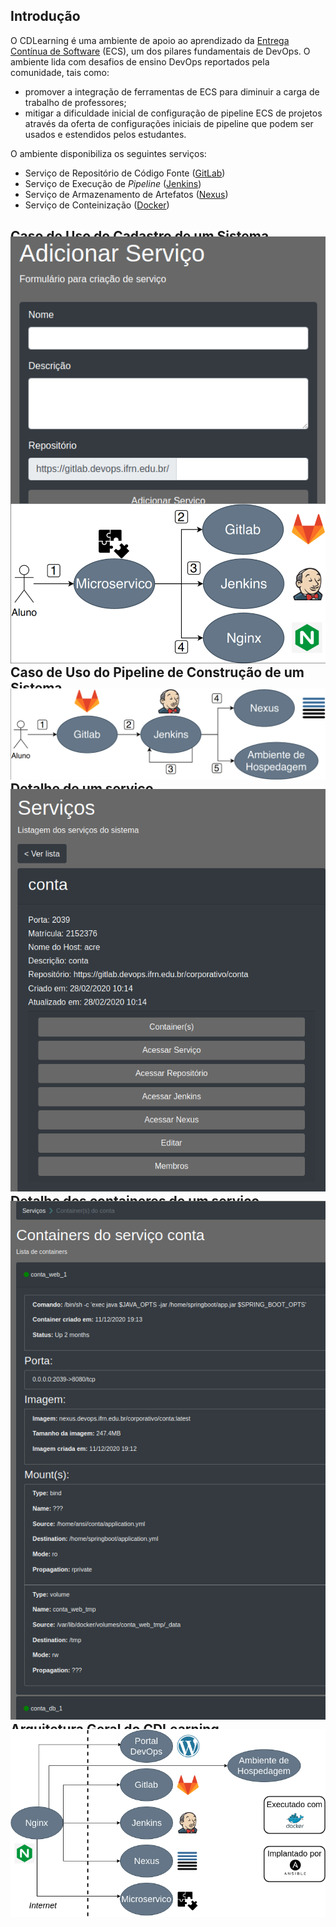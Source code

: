 ## Introdução 

O CDLearning é uma ambiente de apoio ao aprendizado da [Entrega Contínua de Software](https://pt.wikipedia.org/wiki/Entrega_cont%C3%ADnua) (ECS), um dos pilares fundamentais de DevOps. O ambiente lida com desafios de ensino DevOps reportados pela comunidade,  tais  como:  
- promover  a  integração  de  ferramentas  de  ECS  para  diminuir  a carga de trabalho de professores;
- mitigar a dificuldade inicial de configuração de pipeline ECS de projetos através da oferta de configurações iniciais de pipeline que podem ser usados e estendidos pelos estudantes.

O ambiente disponibiliza os seguintes serviços:

- Serviço de Repositório de Código Fonte ([GitLab](https://about.gitlab.com/))
- Serviço de Execução de _Pipeline_ ([Jenkins](https://www.jenkins.io/))
- Serviço de Armazenamento de Artefatos ([Nexus](https://www.sonatype.com/))
- Serviço de Conteinização ([Docker](https://www.docker.com/))


## Caso de Uso do Cadastro de um Sistema

<p align="center"> 
  <img style="margin: -30px;" src="images/adicionarServico.png" /> 
</p>

<p align="center"> 
  <img style="margin: -30px;" src="images/cdlearning_pipeline_cadastro.png" /> 
</p>

## Caso de Uso do Pipeline de Construção de um Sistema

<p align="center"> 
  <img style="margin: -30px;" src="images/cdlearning_pipeline.png" /> 
</p>

## Detalhe de um serviço

<p align="center"> 
  <img style="margin: -30px;" src="images/detalheServico.png" /> 
</p>

## Detalhe dos containeres de um serviço

<p align="center"> 
  <img style="margin: -30px;" src="images/detalheContaineres.png" /> 
</p>

## Arquitetura Geral do CDLearning

<p align="center"> 
  <img style="margin: -30px;" src="images/arquiteturaDevOps.png" /> 
</p>